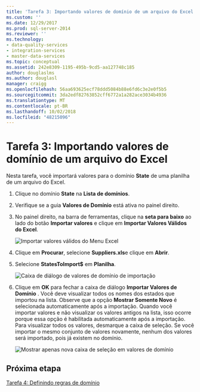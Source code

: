```yaml
---
title: 'Tarefa 3: Importando valores de domínio de um arquivo do Excel | Microsoft Docs'
ms.custom: ''
ms.date: 12/29/2017
ms.prod: sql-server-2014
ms.reviewer: ''
ms.technology:
- data-quality-services
- integration-services
- master-data-services
ms.topic: conceptual
ms.assetid: 242e8309-1195-495b-9cd5-aa127748c185
author: douglaslms
ms.author: douglasl
manager: craigg
ms.openlocfilehash: 56aa693625ecf78ddd5084b88e6fd6c3e2e0f5b5
ms.sourcegitcommit: 3da2edf82763852cff6772a1a282ace3034b4936
ms.translationtype: MT
ms.contentlocale: pt-BR
ms.lasthandoff: 10/02/2018
ms.locfileid: "48215096"
---
```

# <a name="task-3-importing-domain-values-from-an-excel-file"></a>Tarefa 3: Importando valores de domínio de um arquivo do Excel
  Nesta tarefa, você importará valores para o domínio **State** de uma planilha de um arquivo do Excel.  
  
1.  Clique no domínio **State** na **Lista de domínios**.  
  
2.  Verifique se a guia **Valores de Domínio** está ativa no painel direito.  
  
3.  No painel direito, na barra de ferramentas, clique na **seta para baixo** ao lado do botão **Importar valores** e clique em **Importar Valores Válidos do Excel**.  
  
     ![Importar valores válidos do Menu Excel](../../2014/tutorials/media/et-importingdomainvaluesfromanexcelfile-01.jpg "importar valores válidos do Menu Excel")  
  
4.  Clique em **Procurar**, selecione **Suppliers.xls**e clique em **Abrir**.  
  
5.  Selecione **StatesToImport$** em **Planilha**.  
  
     ![Caixa de diálogo de valores de domínio de importação](../../2014/tutorials/media/et-importingdomainvaluesfromanexcelfile-02.jpg "caixa de diálogo de valores de domínio de importação")  
  
6.  Clique em **OK** para fechar a caixa de diálogo **Importar Valores de Domínio** . Você deve visualizar todos os nomes dos estados que importou na lista. Observe que a opção **Mostrar Somente Novo** é selecionada automaticamente após a importação. Quando você importar valores e não visualizar os valores antigos na lista, isso ocorre porque essa opção é habilitada automaticamente após a importação. Para visualizar todos os valores, desmarque a caixa de seleção. Se você importar o mesmo conjunto de valores novamente, nenhum dos valores será importado, pois já existem no domínio.  
  
     ![Mostrar apenas nova caixa de seleção em valores de domínio](../../2014/tutorials/media/et-importingdomainvaluesfromanexcelfile-03.jpg "mostram a nova caixa de seleção apenas nos valores de domínio")  
  
## <a name="next-step"></a>Próxima etapa  
 [Tarefa 4: Definindo regras de domínio](../../2014/tutorials/task-4-setting-domain-rules.md)  
  
  
